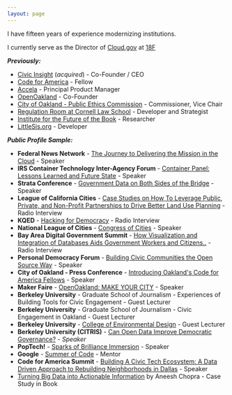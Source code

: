 ```yaml
---
layout: page 
---
```



I have fifteen years of experience modernizing institutions. 

I currently serve as the Director of [Cloud.gov](https://cloud.gov) at [18F](https://18f.gsa.gov)

***Previously:***

  - <a href="http://civicinsight.com">Civic Insight</a> (*acquired*) - Co-Founder / CEO
  - <a href="https://www.codeforamerica.org">Code for America</a> - Fellow
  - <a href="http://accela.com">Accela</a> - Principal Product Manager
  - <a href="http://openoakland.org">OpenOakland</a> - Co-Founder 
  - <a href="https://www.oaklandca.gov/boards-commissions/public-ethics-commission">City of Oakland - Public Ethics Commission</a> - Commissioner, Vice Chair
  - <a href="https://web.archive.org/web/20120620221618/http://regulationroom.org/about/">Regulation Room at Cornell Law School</a> - Developer and Strategist
  - <a href="http://futureofthebook.org">Institute for the Future of the Book</a> - Researcher
  - <a href="https://littlesis.org">LittleSis.org</a> - Developer



***Public Profile Sample:***
- **Federal News Network** - [The Journey to Delivering the Mission in the Cloud](https://federalnewsnetwork.com/federal-insights/2019/12/cloud-migration-is-maturing-but-its-far-from-simple/) - Speaker
- **IRS Container Technology Inter-Agency Forum** - <u>Container Panel: Lessons Learned and Future State</u> - Speaker
- **Strata Conference** - <u>Government Data on Both Sides of the Bridge</u> - Speaker
- **League of California Cities** - <u>Case Studies on How To Leverage Public, Private, and Non-Profit Partnerships to Drive Better Land Use Planning</u> - Radio Interview
- **KQED** - [Hacking for Democracy](https://web.archive.org/web/20181005105100/http://ww2.kqed.org/news/2014/09/26/hacking-for-democracy-code-for-america-summit) - Radio Interview
- **National League of Cities** - [Congress of Cities](https://web.archive.org/web/20181005105100/http://www.nlccongressofcities.org/speaker/eddie-tejeda/) - Speaker
- **Bay Area Digital Government Summit** - [How Visualization and Integration of Databases Aids Government Workers and Citizens..](https://web.archive.org/web/20181005105100/http://www.govtech.com/events/Bay-Area-Digital-Government-Summit.html?page=agenda) - Radio Interview
- **Personal Democracy Forum** - <u>Building Civic Communities the Open Source Way</u> - Speaker
- **City of Oakland - Press Conference** - [Introducing Oakland's Code for America Fellows](https://web.archive.org/web/20181005105100/https://www.flickr.com/photos/codeforamerica/sets/72157633005808000/) - Speaker
- **Maker Faire** - [OpenOakland: MAKE YOUR CITY](https://web.archive.org/web/20181005105100/https://www.facebook.com/permalink.php?id=116582681692841&story_fbid=678635802154190) - Speaker
- **Berkeley University** - Graduate School of Journalism - Experiences of Building Tools for Civic Engagement - Guest Lecturer
- **Berkeley University** - Graduate School of Journalism - Civic Engagement in Oakland - Guest Lecturer
- **Berkeley University** - [College of Environmental Design](https://web.archive.org/web/20181005105100/https://bcourses.berkeley.edu/courses/1247349) - Guest Lecturer
- **Berkeley University (CITRIS)** - [Can Open Data Improve Democratic Governance?](https://web.archive.org/web/20181005105100/http://igs.berkeley.edu/events/open-data) - _Speaker_
- **PopTech!** - [Sparks of Brilliance Immersion](https://web.archive.org/web/20181005105100/https://poptech.org/people/eddie_tejeda) - Speaker
- **Google** - <u>Summer of Code</u> - Mentor
- **Code for America Summit** - [Building A Civic Tech Ecosystem: A Data Driven Approach to Rebuilding Neighborhoods in Dallas](https://web.archive.org/web/20181005105100/https://www.youtube.com/watch?v=YGzeGzhggFM&list=UU6VjQY-gIxXGKmjW0LeMGOw) - Speaker
- [Turning Big Data into Actionable Information](http://www.amazon.com/Innovative-State-Technologies-Transform-Government/dp/0802121330) by Aneesh Chopra - Case Study in Book
